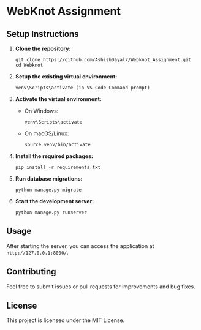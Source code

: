 

# WebKnot Assignment


## Setup Instructions

1. **Clone the repository:**
   ```
   git clone https://github.com/AshishDayal7/Webknot_Assignment.git
   cd Webknot
   ```

2. **Setup the existing virtual environment:**
   ```
   venv\Scripts\activate (in VS Code Command prompt)
   ```

3. **Activate the virtual environment:**
   - On Windows:
     ```
     venv\Scripts\activate
     ```
   - On macOS/Linux:
     ```
     source venv/bin/activate
     ```

4. **Install the required packages:**
   ```
   pip install -r requirements.txt
   ```

5. **Run database migrations:**
   ```
   python manage.py migrate
   ```

6. **Start the development server:**
   ```
   python manage.py runserver
   ```

## Usage

After starting the server, you can access the application at `http://127.0.0.1:8000/`.

## Contributing

Feel free to submit issues or pull requests for improvements and bug fixes.

## License

This project is licensed under the MIT License.
